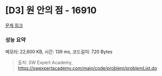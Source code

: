 # [D3] 원 안의 점 - 16910 

[문제 링크](https://swexpertacademy.com/main/code/problem/problemDetail.do?contestProbId=AYcllbDqUVgDFASR) 

### 성능 요약

메모리: 22,600 KB, 시간: 139 ms, 코드길이: 720 Bytes



> 출처: SW Expert Academy, https://swexpertacademy.com/main/code/problem/problemList.do